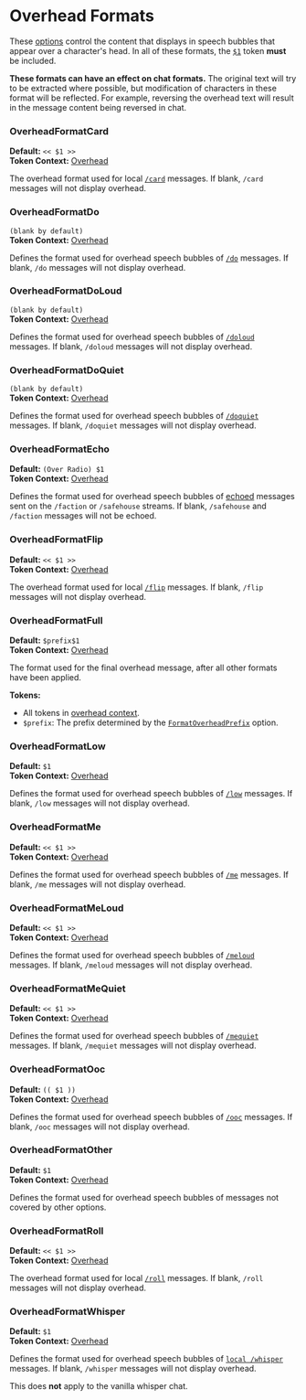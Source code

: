 # Overhead Formats

These [options](./index.md) control the content that displays in speech bubbles that appear over a character's head.
In all of these formats, the [`$1`](../format-strings/tokens.md#1) token **must** be included.

**These formats can have an effect on chat formats.**
The original text will try to be extracted where possible, but modification of characters in these format will be reflected.
For example, reversing the overhead text will result in the message content being reversed in chat.

### OverheadFormatCard
**Default:** `<< $1 >>`  
**Token Context:** [Overhead](../sandbox-options/token-contexts.md#overhead)

The overhead format used for local [`/card`](./chat-formats.md#chatformatcard) messages.
If blank, `/card` messages will not display overhead.

### OverheadFormatDo
`(blank by default)`  
**Token Context:** [Overhead](../sandbox-options/token-contexts.md#overhead)

Defines the format used for overhead speech bubbles of [`/do`](./chat-formats.md#chatformatdo) messages.
If blank, `/do` messages will not display overhead.

### OverheadFormatDoLoud
`(blank by default)`  
**Token Context:** [Overhead](../sandbox-options/token-contexts.md#overhead)

Defines the format used for overhead speech bubbles of [`/doloud`](./chat-formats.md#chatformatdoloud) messages.
If blank, `/doloud` messages will not display overhead.

### OverheadFormatDoQuiet
`(blank by default)`  
**Token Context:** [Overhead](../sandbox-options/token-contexts.md#overhead)

Defines the format used for overhead speech bubbles of [`/doquiet`](./chat-formats.md#chatformatdoquiet) messages.
If blank, `/doquiet` messages will not display overhead.

### OverheadFormatEcho
**Default:** `(Over Radio) $1`  
**Token Context:** [Overhead](../sandbox-options/token-contexts.md#overhead)

Defines the format used for overhead speech bubbles of [echoed](./chat-formats.md#chatformatecho) messages sent on the `/faction` or `/safehouse` streams.
If blank, `/safehouse` and `/faction` messages will not be echoed.

### OverheadFormatFlip
**Default:** `<< $1 >>`  
**Token Context:** [Overhead](../sandbox-options/token-contexts.md#overhead)

The overhead format used for local [`/flip`](./chat-formats.md#chatformatflip) messages.
If blank, `/flip` messages will not display overhead.

### OverheadFormatFull
**Default:** `$prefix$1`  
**Token Context:** [Overhead](../sandbox-options/token-contexts.md#overhead)

The format used for the final overhead message, after all other formats have been applied.

**Tokens:**
- All tokens in [overhead context](../sandbox-options/token-contexts.md#overhead).
- `$prefix`: The prefix determined by the [`FormatOverheadPrefix`](component-formats.md#formatoverheadprefix) option.

### OverheadFormatLow
**Default:** `$1`  
**Token Context:** [Overhead](../sandbox-options/token-contexts.md#overhead)

Defines the format used for overhead speech bubbles of [`/low`](./chat-formats.md#chatformatlow) messages.
If blank, `/low` messages will not display overhead.

### OverheadFormatMe
**Default:** `<< $1 >>`  
**Token Context:** [Overhead](../sandbox-options/token-contexts.md#overhead)

Defines the format used for overhead speech bubbles of [`/me`](./chat-formats.md#chatformatme) messages.
If blank, `/me` messages will not display overhead.

### OverheadFormatMeLoud
**Default:** `<< $1 >>`  
**Token Context:** [Overhead](../sandbox-options/token-contexts.md#overhead)

Defines the format used for overhead speech bubbles of [`/meloud`](./chat-formats.md#chatformatmeloud) messages.
If blank, `/meloud` messages will not display overhead.

### OverheadFormatMeQuiet
**Default:** `<< $1 >>`  
**Token Context:** [Overhead](../sandbox-options/token-contexts.md#overhead)

Defines the format used for overhead speech bubbles of [`/mequiet`](./chat-formats.md#chatformatmequiet) messages.
If blank, `/mequiet` messages will not display overhead.

### OverheadFormatOoc
**Default:** `(( $1 ))`  
**Token Context:** [Overhead](../sandbox-options/token-contexts.md#overhead)

Defines the format used for overhead speech bubbles of [`/ooc`](./chat-formats.md#chatformatooc) messages.
If blank, `/ooc` messages will not display overhead.

### OverheadFormatOther
**Default:** `$1`  
**Token Context:** [Overhead](../sandbox-options/token-contexts.md#overhead)

Defines the format used for overhead speech bubbles of messages not covered by other options.

### OverheadFormatRoll
**Default:** `<< $1 >>`  
**Token Context:** [Overhead](../sandbox-options/token-contexts.md#overhead)

The overhead format used for local [`/roll`](./chat-formats.md#chatformatroll) messages.
If blank, `/roll` messages will not display overhead.

### OverheadFormatWhisper
**Default:** `$1`  
**Token Context:** [Overhead](../sandbox-options/token-contexts.md#overhead)

Defines the format used for overhead speech bubbles of [`local /whisper`](./chat-formats.md#chatformatwhisper) messages.
If blank, `/whisper` messages will not display overhead.

This does **not** apply to the vanilla whisper chat.
